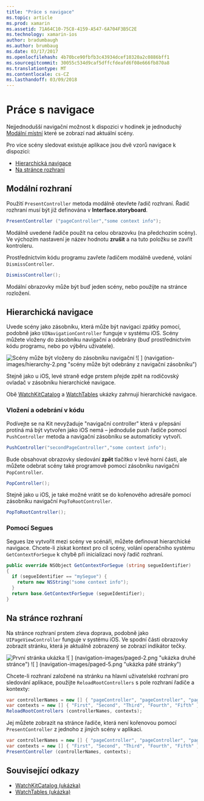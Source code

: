 ```yaml
---
title: "Práce s navigace"
ms.topic: article
ms.prod: xamarin
ms.assetid: 71A64C10-75C8-4159-A547-6A704F3B5C2E
ms.technology: xamarin-ios
author: bradumbaugh
ms.author: brumbaug
ms.date: 03/17/2017
ms.openlocfilehash: 4b70bce90fbfb3c43934dcef10320a2c0886bff1
ms.sourcegitcommit: 30055c534d9caf5dffcfdeafd6f08e666fb870a8
ms.translationtype: MT
ms.contentlocale: cs-CZ
ms.lasthandoff: 03/09/2018
---
```

# <a name="working-with-navigation"></a>Práce s navigace

Nejjednodušší navigační možnost k dispozici v hodinek je jednoduchý [Modální místní](#modal) které se zobrazí nad aktuální scény.

Pro více scény sledovat existuje aplikace jsou dvě vzorů navigace k dispozici:

- [Hierarchická navigace](#Hierarchical_Navigation)
- [Na stránce rozhraní](#Page-Based_Interfaces)

<a name="modal"/>

## <a name="modal-interfaces"></a>Modální rozhraní

Použití `PresentController` metoda modálně otevřete řadič rozhraní. Řadič rozhraní musí být již definována v **Interface.storyboard**.

```csharp
PresentController ("pageController","some context info");
```

Modálně uvedené řadiče použít na celou obrazovku (na předchozím scény). Ve výchozím nastavení je název hodnotu **zrušit** a na tuto položku se zavřít kontroleru.

Prostřednictvím kódu programu zavřete řadičem modálně uvedené, volání `DismissController`.

```csharp
DismissController();
```

Modální obrazovky může být buď jeden scény, nebo použijte na stránce rozložení.

<a name="Hierarchical_Navigation"/>

## <a name="hierarchical-navigation"></a>Hierarchická navigace

Uvede scény jako zásobníku, která může být navigaci zpátky pomocí, podobně jako `UINavigationController` funguje v systému iOS. Scény můžete vloženy do zásobníku navigační a odebrány (buď prostřednictvím kódu programu, nebo po výběru uživatele).

![](navigation-images/hierarchy-1.png "Scény může být vloženy do zásobníku navigační") ![ ] (navigation-images/hierarchy-2.png "scény může být odebrány z navigační zásobníku")

Stejně jako u iOS, levé straně edge prstem přejde zpět na rodičovský ovladač v zásobníku hierarchické navigace.

Obě [WatchKitCatalog](https://developer.xamarin.com/samples/WatchKitCatalog) a [WatchTables](https://developer.xamarin.com/samples/WatchTables) ukázky zahrnují hierarchické navigace.

### <a name="pushing-and-popping-in-code"></a>Vložení a odebrání v kódu

Podívejte se na Kit nevyžaduje "navigační controller" která v přepsání protíná má být vytvořen jako iOS nemá – jednoduše push řadiče pomocí `PushController` metoda a navigační zásobníku se automaticky vytvoří.

```csharp
PushController("secondPageController","some context info");
```

Bude obsahovat obrazovky sledování **zpět** tlačítko v levé horní části, ale můžete odebrat scény také programově pomocí zásobníku navigační `PopController`.

```csharp
PopController();
```

Stejně jako u iOS, je také možné vrátit se do kořenového adresáře pomocí zásobníku navigační `PopToRootController`.

```csharp
PopToRootController();
```

### <a name="using-segues"></a>Pomocí Segues

Segues lze vytvořit mezi scény ve scénáři, můžete definovat hierarchické navigace. Chcete-li získat kontext pro cíl scény, volání operačního systému `GetContextForSegue` k chybě při inicializaci nový řadič rozhraní.

```csharp
public override NSObject GetContextForSegue (string segueIdentifier)
{
  if (segueIdentifier == "mySegue") {
    return new NSString("some context info");
  }
  return base.GetContextForSegue (segueIdentifier);
}
```
<a name="Page-Based_Interfaces"/>

## <a name="page-based-interfaces"></a>Na stránce rozhraní

Na stránce rozhraní prstem zleva doprava, podobně jako `UIPageViewController` funguje v systému iOS. Ve spodní části obrazovky zobrazit stránku, která je aktuálně zobrazený se zobrazí indikátor tečky.

![](navigation-images/paged-1.png "První stránka ukázka") ![ ] (navigation-images/paged-2.png "ukázka druhé stránce") ![ ] (navigation-images/paged-5.png "ukázka páté stránky")


Chcete-li rozhraní založené na stránku na hlavní uživatelské rozhraní pro sledování aplikace, použijte `ReloadRootControllers` s pole rozhraní řadiče a kontexty:

```csharp
var controllerNames = new [] { "pageController", "pageController", "pageController", "pageController", "pageController" };
var contexts = new [] { "First", "Second", "Third", "Fourth", "Fifth" };
ReloadRootControllers (controllerNames, contexts);
```

Jej můžete zobrazit na stránce řadiče, která není kořenovou pomocí `PresentController` z jednoho z jiných scény v aplikaci.

```csharp
var controllerNames = new [] { "pageController", "pageController", "pageController", "pageController", "pageController" };
var contexts = new [] { "First", "Second", "Third", "Fourth", "Fifth" };
PresentController (controllerNames, contexts);
```



## <a name="related-links"></a>Související odkazy

- [WatchKitCatalog (ukázka)](https://developer.xamarin.com/samples/monotouch/WatchKit/WatchKitCatalog/)
- [WatchTables (ukázka)](https://developer.xamarin.com/samples/monotouch/WatchKit/WatchTables/)
